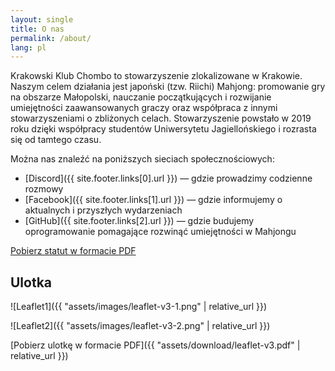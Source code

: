 ```yaml
---
layout: single
title: O nas
permalink: /about/
lang: pl
---
```


Krakowski Klub Chombo to stowarzyszenie zlokalizowane w Krakowie. Naszym celem działania jest japoński (tzw. Riichi) Mahjong: promowanie gry na obszarze Małopolski, nauczanie początkujących i rozwijanie umiejętności zaawansowanych graczy oraz współpraca z innymi stowarzyszeniami o zbliżonych celach. Stowarzyszenie powstało w 2019 roku dzięki współpracy studentów Uniwersytetu Jagiellońskiego i rozrasta się od tamtego czasu.

Można nas znaleźć na poniższych sieciach społecznościowych:
* [Discord]({{ site.footer.links[0].url }}) — gdzie prowadzimy codzienne rozmowy
* [Facebook]({{ site.footer.links[1].url }}) — gdzie informujemy o aktualnych i przyszłych wydarzeniach
* [GitHub]({{ site.footer.links[2].url }}) — gdzie budujemy oprogramowanie pomagające rozwinąć umiejętności w Mahjongu

[Pobierz statut w formacie PDF](https://github.com/riichi/statute-pl/releases/download/2021-06-17-1ee2a19/statut.pdf)

## Ulotka

![Leaflet1]({{ "assets/images/leaflet-v3-1.png" | relative_url }})

![Leaflet2]({{ "assets/images/leaflet-v3-2.png" | relative_url }})

[Pobierz ulotkę w formacie PDF]({{ "assets/download/leaflet-v3.pdf" | relative_url }})
